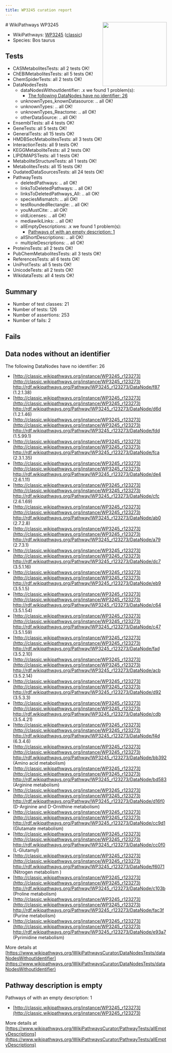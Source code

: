 ```yaml
---
title: WP3245 curation report
---
```


<img style="float: right; width: 200px" src="https://upload.wikimedia.org/wikipedia/commons/thumb/8/83/Wplogo_with_text_500.png/640px-Wplogo_with_text_500.png" />
# WikiPathways WP3245

* WikiPathways: [WP3245](https://wikipathways.org/pathways/WP3245) ([classic](https://classic.wikipathways.org/instance/WP3245))
* Species: Bos taurus
## Tests
* CASMetabolitesTests: all 2 tests OK!
* ChEBIMetabolitesTests: all 5 tests OK!
* ChemSpiderTests: all 2 tests OK!
* DataNodesTests
    * dataNodesWithoutIdentifier: .x we found 1 problem(s):
        * [The following DataNodes have no identifier: 26](#8792c4b5)
    * unknownTypes_knownDatasource: .. all OK!
    * unknownTypes: .. all OK!
    * unknownTypes_Reactome: .. all OK!
    * otherDataSource: .. all OK!
* EnsemblTests: all 4 tests OK!
* GeneTests: all 5 tests OK!
* GeneralTests: all 15 tests OK!
* HMDBSecMetabolitesTests: all 3 tests OK!
* InteractionTests: all 9 tests OK!
* KEGGMetaboliteTests: all 2 tests OK!
* LIPIDMAPSTests: all 1 tests OK!
* MetaboliteStructureTests: all 1 tests OK!
* MetabolitesTests: all 15 tests OK!
* OudatedDataSourcesTests: all 24 tests OK!
* PathwayTests
    * deletedPathways: .. all OK!
    * linksToDeletedPathways: .. all OK!
    * linksToDeletedPathways_All: .. all OK!
    * speciesMismatch: .. all OK!
    * testRoundedRectangle: .. all OK!
    * youMustCite: .. all OK!
    * oldLicenses: .. all OK!
    * mediawikiLinks: .. all OK!
    * allEmptyDescriptions: .x we found 1 problem(s):
        * [Pathways of with an empty description: 1](#798a4967)
    * allShortDescriptions: .. all OK!
    * multipleDescriptions: .. all OK!
* ProteinsTests: all 2 tests OK!
* PubChemMetabolitesTests: all 3 tests OK!
* ReferencesTests: all 6 tests OK!
* UniProtTests: all 5 tests OK!
* UnicodeTests: all 2 tests OK!
* WikidataTests: all 4 tests OK!


## Summary

* Number of test classes: 21
* Number of tests: 126
* Number of assertions: 253
* Number of fails: 2

## Fails

<a name="8792c4b5" />

## Data nodes without an identifier

The following DataNodes have no identifier: 26

* [http://classic.wikipathways.org/instance/WP3245_r123273](http://classic.wikipathways.org/instance/WP3245_r123273) http://rdf.wikipathways.org/Pathway/WP3245_r123273/DataNode/f87 (1.2.1.38)
* [http://classic.wikipathways.org/instance/WP3245_r123273](http://classic.wikipathways.org/instance/WP3245_r123273) http://rdf.wikipathways.org/Pathway/WP3245_r123273/DataNode/d6d (1.2.1.46)
* [http://classic.wikipathways.org/instance/WP3245_r123273](http://classic.wikipathways.org/instance/WP3245_r123273) http://rdf.wikipathways.org/Pathway/WP3245_r123273/DataNode/fdd (1.5.99.1)
* [http://classic.wikipathways.org/instance/WP3245_r123273](http://classic.wikipathways.org/instance/WP3245_r123273) http://rdf.wikipathways.org/Pathway/WP3245_r123273/DataNode/fca (2.3.1.35)
* [http://classic.wikipathways.org/instance/WP3245_r123273](http://classic.wikipathways.org/instance/WP3245_r123273) http://rdf.wikipathways.org/Pathway/WP3245_r123273/DataNode/de4 (2.6.1.11)
* [http://classic.wikipathways.org/instance/WP3245_r123273](http://classic.wikipathways.org/instance/WP3245_r123273) http://rdf.wikipathways.org/Pathway/WP3245_r123273/DataNode/cfc (2.6.1.69)
* [http://classic.wikipathways.org/instance/WP3245_r123273](http://classic.wikipathways.org/instance/WP3245_r123273) http://rdf.wikipathways.org/Pathway/WP3245_r123273/DataNode/ab0 (2.7.2.8)
* [http://classic.wikipathways.org/instance/WP3245_r123273](http://classic.wikipathways.org/instance/WP3245_r123273) http://rdf.wikipathways.org/Pathway/WP3245_r123273/DataNode/a79 (2.7.3.1)
* [http://classic.wikipathways.org/instance/WP3245_r123273](http://classic.wikipathways.org/instance/WP3245_r123273) http://rdf.wikipathways.org/Pathway/WP3245_r123273/DataNode/dc7 (3.5.1.16)
* [http://classic.wikipathways.org/instance/WP3245_r123273](http://classic.wikipathways.org/instance/WP3245_r123273) http://rdf.wikipathways.org/Pathway/WP3245_r123273/DataNode/eb9 (3.5.1.5)
* [http://classic.wikipathways.org/instance/WP3245_r123273](http://classic.wikipathways.org/instance/WP3245_r123273) http://rdf.wikipathways.org/Pathway/WP3245_r123273/DataNode/c64 (3.5.1.54)
* [http://classic.wikipathways.org/instance/WP3245_r123273](http://classic.wikipathways.org/instance/WP3245_r123273) http://rdf.wikipathways.org/Pathway/WP3245_r123273/DataNode/c47 (3.5.1.59)
* [http://classic.wikipathways.org/instance/WP3245_r123273](http://classic.wikipathways.org/instance/WP3245_r123273) http://rdf.wikipathways.org/Pathway/WP3245_r123273/DataNode/fad (3.5.2.10)
* [http://classic.wikipathways.org/instance/WP3245_r123273](http://classic.wikipathways.org/instance/WP3245_r123273) http://rdf.wikipathways.org/Pathway/WP3245_r123273/DataNode/acb (3.5.2.14)
* [http://classic.wikipathways.org/instance/WP3245_r123273](http://classic.wikipathways.org/instance/WP3245_r123273) http://rdf.wikipathways.org/Pathway/WP3245_r123273/DataNode/d92 (3.5.3.3)
* [http://classic.wikipathways.org/instance/WP3245_r123273](http://classic.wikipathways.org/instance/WP3245_r123273) http://rdf.wikipathways.org/Pathway/WP3245_r123273/DataNode/cdb (3.5.4.21)
* [http://classic.wikipathways.org/instance/WP3245_r123273](http://classic.wikipathways.org/instance/WP3245_r123273) http://rdf.wikipathways.org/Pathway/WP3245_r123273/DataNode/f4d (6.3.4.6)
* [http://classic.wikipathways.org/instance/WP3245_r123273](http://classic.wikipathways.org/instance/WP3245_r123273) http://rdf.wikipathways.org/Pathway/WP3245_r123273/DataNode/bb392 (Amino acid metabolism)
* [http://classic.wikipathways.org/instance/WP3245_r123273](http://classic.wikipathways.org/instance/WP3245_r123273) http://rdf.wikipathways.org/Pathway/WP3245_r123273/DataNode/bd583 (Arginine metabolism)
* [http://classic.wikipathways.org/instance/WP3245_r123273](http://classic.wikipathways.org/instance/WP3245_r123273) http://rdf.wikipathways.org/Pathway/WP3245_r123273/DataNode/d16f0 (D-Arginine and D-Ornithine metabolism)
* [http://classic.wikipathways.org/instance/WP3245_r123273](http://classic.wikipathways.org/instance/WP3245_r123273) http://rdf.wikipathways.org/Pathway/WP3245_r123273/DataNode/cc9d1 (Glutamate metabolism)
* [http://classic.wikipathways.org/instance/WP3245_r123273](http://classic.wikipathways.org/instance/WP3245_r123273) http://rdf.wikipathways.org/Pathway/WP3245_r123273/DataNode/cc0f0 (L-Glutamyl)
* [http://classic.wikipathways.org/instance/WP3245_r123273](http://classic.wikipathways.org/instance/WP3245_r123273) http://rdf.wikipathways.org/Pathway/WP3245_r123273/DataNode/f6071 (Nitrogen metabolism
)
* [http://classic.wikipathways.org/instance/WP3245_r123273](http://classic.wikipathways.org/instance/WP3245_r123273) http://rdf.wikipathways.org/Pathway/WP3245_r123273/DataNode/c103b (Proline metabolism)
* [http://classic.wikipathways.org/instance/WP3245_r123273](http://classic.wikipathways.org/instance/WP3245_r123273) http://rdf.wikipathways.org/Pathway/WP3245_r123273/DataNode/fac3f (Purine metabolism)
* [http://classic.wikipathways.org/instance/WP3245_r123273](http://classic.wikipathways.org/instance/WP3245_r123273) http://rdf.wikipathways.org/Pathway/WP3245_r123273/DataNode/e93a7 (Pyrimidine metabolism)


More details at [https://www.wikipathways.org/WikiPathwaysCurator/DataNodesTests/dataNodesWithoutIdentifier](https://www.wikipathways.org/WikiPathwaysCurator/DataNodesTests/dataNodesWithoutIdentifier)

<a name="798a4967" />

## Pathway description is empty

Pathways of with an empty description: 1

* [http://classic.wikipathways.org/instance/WP3245_r123273](http://classic.wikipathways.org/instance/WP3245_r123273)

More details at [https://www.wikipathways.org/WikiPathwaysCurator/PathwayTests/allEmptyDescriptions](https://www.wikipathways.org/WikiPathwaysCurator/PathwayTests/allEmptyDescriptions)

